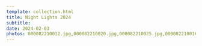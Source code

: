 ```yaml
---
template: collection.html
title: Night Lights 2024
subtitle: 
date: 2024-02-03
photos: 000082210012.jpg,000082210020.jpg,000082210025.jpg,000082210016.jpg,000082210023.jpg,000082210033.jpg
---
```


